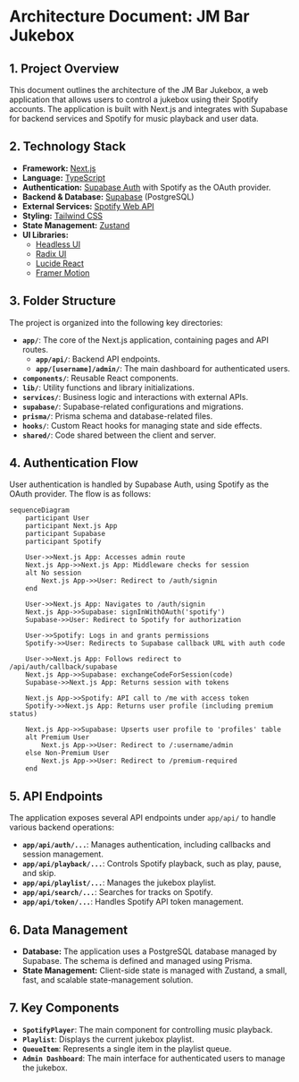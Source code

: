 # Architecture Document: JM Bar Jukebox

## 1. Project Overview

This document outlines the architecture of the JM Bar Jukebox, a web application that allows users to control a jukebox using their Spotify accounts. The application is built with Next.js and integrates with Supabase for backend services and Spotify for music playback and user data.

## 2. Technology Stack

- **Framework:** [Next.js](https://nextjs.org/)
- **Language:** [TypeScript](https://www.typescriptlang.org/)
- **Authentication:** [Supabase Auth](https://supabase.com/docs/guides/auth) with Spotify as the OAuth provider.
- **Backend & Database:** [Supabase](https://supabase.com/) (PostgreSQL)
- **External Services:** [Spotify Web API](https://developer.spotify.com/documentation/web-api/)
- **Styling:** [Tailwind CSS](https://tailwindcss.com/)
- **State Management:** [Zustand](https://github.com/pmndrs/zustand)
- **UI Libraries:**
  - [Headless UI](https://headlessui.com/)
  - [Radix UI](https://www.radix-ui.com/)
  - [Lucide React](https://lucide.dev/)
  - [Framer Motion](https://www.framer.com/motion/)

## 3. Folder Structure

The project is organized into the following key directories:

- **`app/`**: The core of the Next.js application, containing pages and API routes.
  - **`app/api/`**: Backend API endpoints.
  - **`app/[username]/admin/`**: The main dashboard for authenticated users.
- **`components/`**: Reusable React components.
- **`lib/`**: Utility functions and library initializations.
- **`services/`**: Business logic and interactions with external APIs.
- **`supabase/`**: Supabase-related configurations and migrations.
- **`prisma/`**: Prisma schema and database-related files.
- **`hooks/`**: Custom React hooks for managing state and side effects.
- **`shared/`**: Code shared between the client and server.

## 4. Authentication Flow

User authentication is handled by Supabase Auth, using Spotify as the OAuth provider. The flow is as follows:

```mermaid
sequenceDiagram
    participant User
    participant Next.js App
    participant Supabase
    participant Spotify

    User->>Next.js App: Accesses admin route
    Next.js App->>Next.js App: Middleware checks for session
    alt No session
        Next.js App->>User: Redirect to /auth/signin
    end

    User->>Next.js App: Navigates to /auth/signin
    Next.js App->>Supabase: signInWithOAuth('spotify')
    Supabase->>User: Redirect to Spotify for authorization

    User->>Spotify: Logs in and grants permissions
    Spotify->>User: Redirects to Supabase callback URL with auth code

    User->>Next.js App: Follows redirect to /api/auth/callback/supabase
    Next.js App->>Supabase: exchangeCodeForSession(code)
    Supabase->>Next.js App: Returns session with tokens

    Next.js App->>Spotify: API call to /me with access token
    Spotify->>Next.js App: Returns user profile (including premium status)

    Next.js App->>Supabase: Upserts user profile to 'profiles' table
    alt Premium User
        Next.js App->>User: Redirect to /:username/admin
    else Non-Premium User
        Next.js App->>User: Redirect to /premium-required
    end
```

## 5. API Endpoints

The application exposes several API endpoints under `app/api/` to handle various backend operations:

- **`app/api/auth/...`**: Manages authentication, including callbacks and session management.
- **`app/api/playback/...`**: Controls Spotify playback, such as play, pause, and skip.
- **`app/api/playlist/...`**: Manages the jukebox playlist.
- **`app/api/search/...`**: Searches for tracks on Spotify.
- **`app/api/token/...`**: Handles Spotify API token management.

## 6. Data Management

- **Database:** The application uses a PostgreSQL database managed by Supabase. The schema is defined and managed using Prisma.
- **State Management:** Client-side state is managed with Zustand, a small, fast, and scalable state-management solution.

## 7. Key Components

- **`SpotifyPlayer`**: The main component for controlling music playback.
- **`Playlist`**: Displays the current jukebox playlist.
- **`QueueItem`**: Represents a single item in the playlist queue.
- **`Admin Dashboard`**: The main interface for authenticated users to manage the jukebox.
